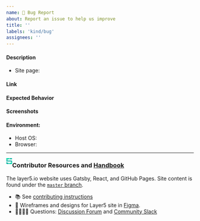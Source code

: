 ```yaml
---
name: 🐛 Bug Report
about: Report an issue to help us improve
title: ''
labels: 'kind/bug'
assignees: ''
---
```

#### Description
<!-- A brief description of the issue. -->
- Site page: 
#### Link
<!-- Link to the page, where you are facing the bug -->

#### Expected Behavior
<!-- A brief description of what you expected to happen. -->

#### Screenshots
<!-- Add screenshots, if applicable, to help explain your problem. -->

#### Environment:
- Host OS: 
- Browser: 

---
<img src="https://raw.githubusercontent.com/layer5io/layer5/master/.github/assets/images/layer5/5-light-small.svg" width="16px" align="left" /><h3> Contributor Resources and <a href="https://layer5.io/community/handbook">Handbook</a></h3>

The layer5.io website uses Gatsby, React, and GitHub Pages. Site content is found under the [`master` branch](https://github.com/layer5io/layer5/tree/master).
- 📚 See [contributing instructions](https://github.com/layer5io/layer5/blob/master/CONTRIBUTING.md)
- 🎨 Wireframes and designs for Layer5 site in [Figma](https://www.figma.com/file/5ZwEkSJwUPitURD59YHMEN/Layer5-Designs). 
- 🙋🏾🙋🏼 Questions: [Discussion Forum](https://discuss.layer5.io) and [Community Slack](http://slack.layer5.io)
